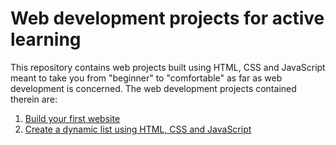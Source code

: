 # Web development projects for active learning
This repository contains web projects built using HTML, CSS and JavaScript meant to take you from "beginner" to "comfortable" as far as web development is concerned. The web development projects contained therein are:
<ol>
  <li><a href="https://olumpeter.github.io/web-projects/1-test-site/">
        Build your first website</a></li>
  <li><a href="https://olumpeter.github.io/web-projects/2-dynamic-list/">
        Create a dynamic list using HTML, CSS and JavaScript</a></li>
</ol>
